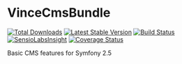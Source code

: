 VinceCmsBundle
==============

[![Total Downloads](https://poser.pugx.org/vince/cms-bundle/downloads.png)](https://packagist.org/packages/vince/cms-bundle)
[![Latest Stable Version](https://poser.pugx.org/vince/cms-bundle/v/stable.png)](https://packagist.org/packages/vince/cms-bundle)
[![Build Status](https://travis-ci.org/vincentchalamon/VinceCmsBundle.png?branch=1.0.0)](https://travis-ci.org/vincentchalamon/VinceCmsBundle)
[![SensioLabsInsight](https://insight.sensiolabs.com/projects/ac59862d-c431-4d62-b98e-dfb92f331c68/mini.png)](https://insight.sensiolabs.com/projects/ac59862d-c431-4d62-b98e-dfb92f331c68)
[![Coverage Status](https://coveralls.io/repos/vincentchalamon/VinceCmsBundle/badge.png)](https://coveralls.io/r/vincentchalamon/VinceCmsBundle)

Basic CMS features for Symfony 2.5
